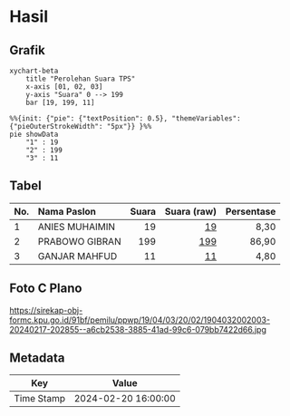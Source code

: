 # Hasil

## Grafik

```mermaid
xychart-beta
    title "Perolehan Suara TPS"
    x-axis [01, 02, 03]
    y-axis "Suara" 0 --> 199
    bar [19, 199, 11]
```

```mermaid
%%{init: {"pie": {"textPosition": 0.5}, "themeVariables": {"pieOuterStrokeWidth": "5px"}} }%%
pie showData
    "1" : 19
    "2" : 199
    "3" : 11
```

## Tabel

| No. | Nama Paslon    | Suara | Suara (raw) | Persentase |
|:--- |:-------------- | -----:| -----------:| ----------:|
| 1   | ANIES MUHAIMIN | 19    | [19][p-1]   | 8,30       |
| 2   | PRABOWO GIBRAN | 199   | [199][p-2]  | 86,90      |
| 3   | GANJAR MAHFUD  | 11    | [11][p-3]   | 4,80       |


[p-1]: https://github.com/gigit-pemilu/pemilu-2024-19-kepulauan-bangka-belitung/blob/main/pilpres/hitung-suara/sub/19-kepulauan-bangka-belitung/sub/04-bangka-tengah/sub/03-sungai-selan/sub/2002-kerantai/sub/003-tps/sub/paslon-1.txt
[p-2]: https://github.com/gigit-pemilu/pemilu-2024-19-kepulauan-bangka-belitung/blob/main/pilpres/hitung-suara/sub/19-kepulauan-bangka-belitung/sub/04-bangka-tengah/sub/03-sungai-selan/sub/2002-kerantai/sub/003-tps/sub/paslon-2.txt
[p-3]: https://github.com/gigit-pemilu/pemilu-2024-19-kepulauan-bangka-belitung/blob/main/pilpres/hitung-suara/sub/19-kepulauan-bangka-belitung/sub/04-bangka-tengah/sub/03-sungai-selan/sub/2002-kerantai/sub/003-tps/sub/paslon-3.txt

## Foto C Plano

https://sirekap-obj-formc.kpu.go.id/91bf/pemilu/ppwp/19/04/03/20/02/1904032002003-20240217-202855--a6cb2538-3885-41ad-99c6-079bb7422d66.jpg


## Metadata

| Key        | Value               |
| ---------- | ------------------- |
| Time Stamp | 2024-02-20 16:00:00 |



